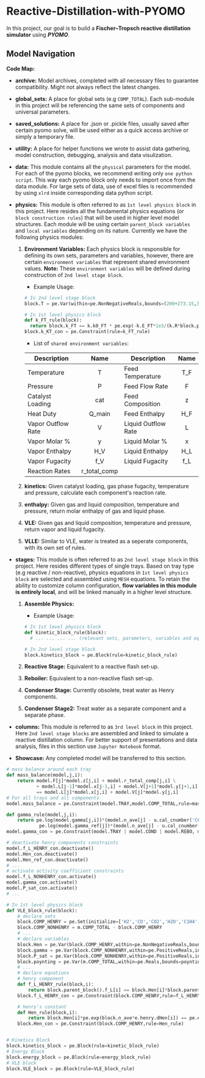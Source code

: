 # Reactive-Distillation-with-PYOMO
In this project, our goal is to build a **Fischer–Tropsch reactive distillation simulator** using **_PYOMO_**.

## Model Navigation
**Code Map:**
* **archive:** Model archives, completed with all necessary files to guarantee compatibility. Might not always reflect the latest changes.
* **global_sets:** A place for global sets (e.g `COMP_TOTAL`). Each sub-module in this project will be referencing the same sets of components and universal parameters.
* **saved_solutions:** A place for .json or .pickle files, usually saved after certain pyomo solve, will be used either as a quick access archive or simply a temporary file.
* **utility:** A place for helper functions we wrote to assist data gathering, model construction, debugging, analysis and data visulization.
* **data:** This module contains all the `physical` parameters for the model. For each of the pyomo blocks, we recommend writing only `one python script`. This way each pyomo block only needs to import once from the data module. For large sets of data, use of excel files is recommended by using `xlrd` inside corresponding data python script.

* **physics:** This module is often referred to as `1st level physics block` in this project. Here resides all the fundamental physics equations (or `block construction rules`) that will be used in higher level model structures. Each module will be using certain `parent_block variables` and `local variables` depending on its nature. Currently we have the following physics modules:
  1. **Environment Variables:** Each physics block is responsible for defining its own sets, parameters and variables, however, there are certain `environment variables` that represent shared environment values. **Note:** These `environment variables` will be defined during construction of `2nd level stage block`.
      * Example Usage:  

      ```python
      # In 2nd level stage block
      block.T = pe.Var(within=pe.NonNegativeReals,bounds=(200+273.15,300+273.15)) # K

      # In 1st level physics block
      def k_FT_rule(block):
        return block.k_FT == k.k0_FT * pe.exp(-k.E_FT*1e3/(k.R*block.parent_block().T))
      block.k_KT_con = pe.Constraint(rule=k_FT_rule)
      ```

      * List of `shared environment variables`:

      | Description | Name | Description | Name |
      | --- | :---: | --- | :---: |
      | Temperature | T | Feed Temperature | T_F |
      | Pressure | P | Feed Flow Rate| F |
      | Catalyst Loading | cat| Feed Composition | z |
      | Heat Duty | Q_main | Feed Enthalpy | H_F |
      | Vapor Outflow Rate | V | Liquid Outflow Rate | L |
      | Vapor Molar % | y | Liquid Molar % | x |
      | Vapor Enthalpy | H_V | Liquid Enthalpy | H_L |
      | Vapor Fugacity | f_V | Liquid Fugacity | f_L |
      | Reaction Rates | r_total_comp |


  2. **kinetics:** Given catalyst loading, gas phase fugacity, temperature and pressure, calculate each component's reaction rate.
  3. **enthalpy:** Given gas and liquid composition, temperature and pressure, return molar enthalpy of gas and liquid phase.
  4. **VLE:** Given gas and liquid composition, temperature and pressure, return vapor and liquid fugacity.
  5. **VLLE:** Similar to VLE, water is treated as a seperate components, with its own set of rules.


* **stages:** This module is often referred to as `2nd level stage block` in this project. Here resides different types of single trays. Based on tray type (e.g reactive / non-reactive), physics equations in `1st level physics block` are selected and assembled using `MESH` equations. To retain the ability to customize column configuration, **flow variables in this module is entirely local**, and will be linked manually in a higher level structure.
  1. **Assemble Physics:**
      * Example Usage:  

      ```python
      # In 1st level physics block
      def kinetic_block_rule(block):
        # ... ... ... ... (relevant sets, parameters, variables and equations)

      # In 2nd level stage block
      block.kinetics_block = pe.Block(rule=kinetic_block_rule)
      ```
  2. **Reactive Stage:** Equivalent to a reactive flash set-up.
  3. **Reboiler:** Equivalent to a non-reactive flash set-up.
  4. **Condenser Stage:** Currently obsolete, treat water as Henry components.
  5. **Condenser Stage2:** Treat water as a separate component and a separate phase.

* **columns:** This module is referred to as `3rd level block` in this project. Here `2nd level stage blocks` are assembled and linked to simulate a reactive distillation column. For better support of presentations and data analysis, files in this section use  `Jupyter Notebook` format.

* **Showcase:** Any completed model will be transferred to this section.


```python
# mass balance around each tray
def mass_balance(model,j,i):
    return model.F[j]*model.z[j,i] + model.r_total_comp[j,i] \
           + model.L[j-1]*model.x[j-1,i] + model.V[j+1]*model.y[j+1,i]
           == model.L[j]*model.x[j,i] + model.V[j]*model.y[j,i]
# For all trays and all components
model.mass_balance = pe.Constraint(model.TRAY,model.COMP_TOTAL,rule=mass_balance)
```

```python
def gamma_rule(model,j,i):
    return pe.log(model.gamma[j,i])*(model.n_ave[j] - u.cal_cnumber('C6H14')) == \
            pe.log(model.gamma_ref[j])*(model.n_ave[j] - u.cal_cnumber(i))
model.gamma_con = pe.Constraint(model.TRAY | model.COND | model.REBO, model.COMP_NONHENRY,rule=gamma_rule)
```


```python
# deactivate henry components constraints
model.f_L_HENRY_con.deactivate()
model.Hen_con.deactivate()
model.Hen_ref_con.deactivate()
# ...
# activate activity coefficient constraints
model.f_L_NONHENRY_con.activate()
model.gamma_con.activate()
model.P_sat_con.activate()
# ...
```
```python
# In 1st level physics block
def VLE_block_rule(block):
    # declare sets
    block.COMP_HENRY = pe.Set(initialize=['H2','CO','CO2','H2O','C1H4','C2H6','C3H8','C2H4','C3H6'])
    block.COMP_NONHENRY = m.COMP_TOTAL - block.COMP_HENRY
    # ...    
    # declare variables
    block.Hen = pe.Var(block.COMP_HENRY,within=pe.NonNegativeReals,bounds=Hen_bounds)  # Bar
    block.gamma = pe.Var(block.COMP_NONHENRY,within=pe.PositiveReals,initialize=0.1,bounds=gamma_bounds)
    block.P_sat = pe.Var(block.COMP_NONHENRY,within=pe.PositiveReals,initialize=1e-10,bounds=P_sat_bounds)  # Bar
    block.poynting = pe.Var(m.COMP_TOTAL,within=pe.Reals,bounds=poynting_bounds)
    # ...
    # declare equations
    # henry component
    def f_L_HENRY_rule(block,i):
        return block.parent_block().f_L[i] == block.Hen[i]*block.parent_block().x[i]*block.poynting[i]
    block.f_L_HENRY_con = pe.Constraint(block.COMP_HENRY,rule=f_L_HENRY_rule)

    # henry's constant
    def Hen_rule(block,i):
        return block.Hen[i]*pe.exp(block.n_ave*e.henry.dHen[i]) == pe.exp(block.Hen0[i])
    block.Hen_con = pe.Constraint(block.COMP_HENRY,rule=Hen_rule)


# Kinetics Block
block.kinetics_block = pe.Block(rule=kinetic_block_rule)
# Energy Block
block.energy_block = pe.Block(rule=energy_block_rule)
# VLE block
block.VLE_block = pe.Block(rule=VLE_block_rule)
```

